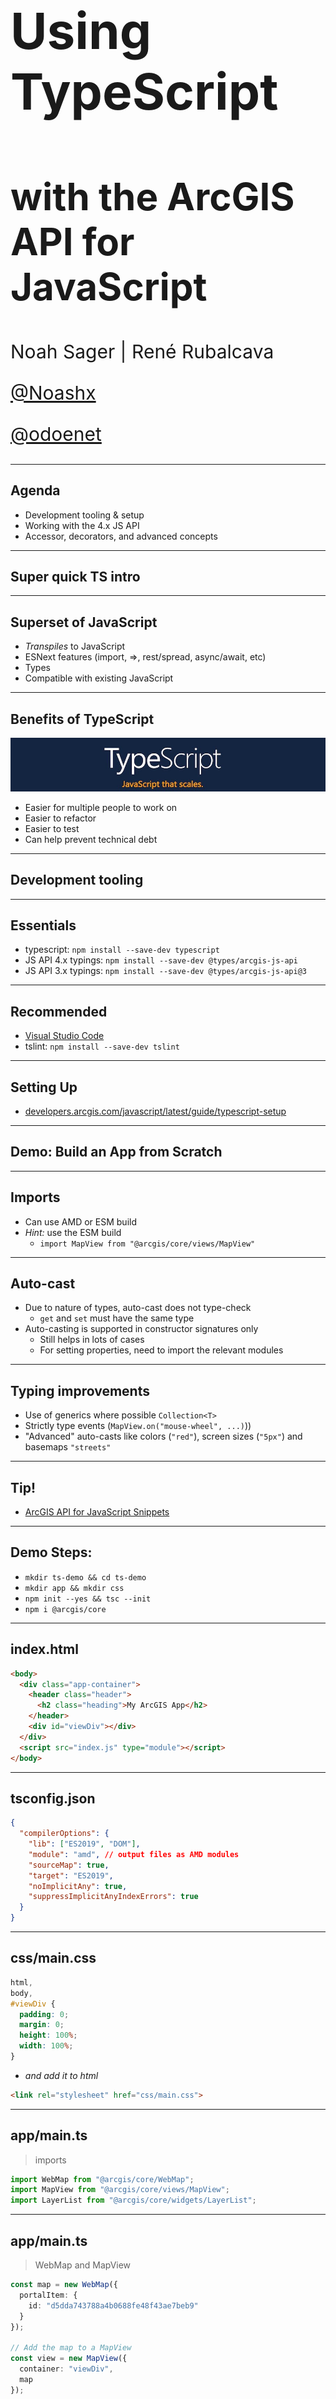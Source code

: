 <!-- .slide: data-background="../img/2021/dev-summit/bg-1.png" data-background-size="cover -->
<h1 style="text-align: left; font-size: 80px;">Using TypeScript</h1>
<h2 style="text-align: left; font-size: 60px;">with the ArcGIS API for JavaScript</h2>
<p style="text-align: left; font-size: 30px;">Noah Sager | René Rubalcava</p>
<p style="text-align: left; font-size: 30px;"><a href="https://twitter.com/Noashx">@Noashx</a></p>
<p style="text-align: left; font-size: 30px;"><a href="https://twitter.com/odoenet">@odoenet</a></p>

---

<!-- .slide: data-auto-animate data-background="../img/2021/dev-summit/bg-3.png" -->
## Agenda

- Development tooling & setup
- Working with the 4.x JS API
- Accessor, decorators, and advanced concepts

---

<!-- .slide: data-auto-animate data-background="../img/2021/dev-summit/bg-4.png" -->
## Super quick TS intro

---

<!-- .slide: data-auto-animate data-background="../img/2021/dev-summit/bg-2.png" -->
## Superset of JavaScript

- *Transpiles* to JavaScript
- ESNext features (import, =>, rest/spread, async/await, etc)
- Types
- Compatible with existing JavaScript

---

<!-- .slide: data-auto-animate data-background="../img/2021/dev-summit/bg-2.png" -->
## Benefits of TypeScript

![TypeScript](./images/typescript.jpg)
- Easier for multiple people to work on
- Easier to refactor
- Easier to test
- Can help prevent technical debt

---

<!-- .slide: data-auto-animate data-background="../img/2021/dev-summit/bg-3.png" -->
## Development tooling

---

<!-- .slide: data-auto-animate data-background="../img/2021/dev-summit/bg-2.png" -->
## Essentials

- typescript: `npm install --save-dev typescript`
- JS API 4.x typings: `npm install --save-dev @types/arcgis-js-api`
- JS API 3.x typings: `npm install --save-dev @types/arcgis-js-api@3`

---

<!-- .slide: data-auto-animate data-background="../img/2021/dev-summit/bg-2.png" -->
## Recommended

- [Visual Studio Code](https://code.visualstudio.com/)
- tslint: `npm install --save-dev tslint`

---

<!-- .slide: data-auto-animate data-background="../img/2021/dev-summit/bg-2.png" -->
## Setting Up

- [developers.arcgis.com/javascript/latest/guide/typescript-setup](https://developers.arcgis.com/javascript/latest/guide/typescript-setup/index.html)

---

<!-- .slide: data-auto-animate data-background="../img/2021/dev-summit/bg-3.png" -->
## Demo: Build an App from Scratch

---

<!-- .slide: data-auto-animate data-background="../img/2021/dev-summit/bg-2.png" -->
## Imports

- Can use AMD or ESM build
- _Hint:_ use the ESM build
  - `import MapView from "@arcgis/core/views/MapView"`

---

<!-- .slide: data-auto-animate data-background="../img/2021/dev-summit/bg-2.png" -->
## Auto-cast

- Due to nature of types, auto-cast does not type-check
  - `get` and `set` must have the same type
- Auto-casting is supported in constructor signatures only
  - Still helps in lots of cases
  - For setting properties, need to import the relevant modules

---

<!-- .slide: data-auto-animate data-background="../img/2021/dev-summit/bg-2.png" -->
## Typing improvements

- Use of generics where possible `Collection<T>`
- Strictly type events (`MapView.on("mouse-wheel", ...)`))
- "Advanced" auto-casts like colors (`"red"`), screen sizes (`"5px"`) and basemaps `"streets"`

---

<!-- .slide: data-auto-animate data-background="../img/2021/dev-summit/bg-2.png" -->
## Tip!

* [ArcGIS API for JavaScript Snippets](https://marketplace.visualstudio.com/items?itemName=Esri.arcgis-jsapi-snippets)

---

<!-- .slide: data-auto-animate data-background="../img/2021/dev-summit/bg-2.png" -->
## Demo Steps:

* `mkdir ts-demo && cd ts-demo`
* `mkdir app && mkdir css`
* `npm init --yes && tsc --init`
* `npm i @arcgis/core`

---

<!-- .slide: data-auto-animate data-background="../img/2021/dev-summit/bg-2.png" -->
## index.html

```html
<body>
  <div class="app-container">
    <header class="header">
      <h2 class="heading">My ArcGIS App</h2>
    </header>
    <div id="viewDiv"></div>
  </div>
  <script src="index.js" type="module"></script>
</body>
```

---

<!-- .slide: data-auto-animate data-background="../img/2021/dev-summit/bg-2.png" -->
## tsconfig.json

```json
{
  "compilerOptions": {
    "lib": ["ES2019", "DOM"],
    "module": "amd", // output files as AMD modules
    "sourceMap": true,
    "target": "ES2019",
    "noImplicitAny": true,
    "suppressImplicitAnyIndexErrors": true
  }
}
```

---

<!-- .slide: data-auto-animate data-background="../img/2021/dev-summit/bg-2.png" -->
## css/main.css

```css
html,
body,
#viewDiv {
  padding: 0;
  margin: 0;
  height: 100%;
  width: 100%;
}
```

* _and add it to html_

```html
<link rel="stylesheet" href="css/main.css">
```

---

<!-- .slide: data-auto-animate data-background="../img/2021/dev-summit/bg-2.png" -->
## app/main.ts

> imports

```ts
import WebMap from "@arcgis/core/WebMap";
import MapView from "@arcgis/core/views/MapView";
import LayerList from "@arcgis/core/widgets/LayerList";

```

---

<!-- .slide: data-auto-animate data-background="../img/2021/dev-summit/bg-2.png" -->
## app/main.ts

> WebMap and MapView

```ts
const map = new WebMap({
  portalItem: {
    id: "d5dda743788a4b0688fe48f43ae7beb9"
  }
});

// Add the map to a MapView
const view = new MapView({
  container: "viewDiv",
  map
});
```

---

<!-- .slide: data-auto-animate data-background="../img/2021/dev-summit/bg-2.png" -->
## app/main.ts

> LayerList

```ts
// Add a legend instance to the panel of a
// ListItem in a LayerList instance
const layerList = new LayerList({
  view,
  listItemCreatedFunction: event => {
    const item: esri.ListItem = event.item;
    if (item.layer.type != "group") {
      item.panel = {
        content: "legend",
        open: true
      } as esri.ListItemPanel;
    }
  }
});
view.ui.add(layerList, "top-right");
```

---

<!-- .slide: data-auto-animate data-background="../img/2021/dev-summit/bg-2.png" -->
> Demo the build

---

<!-- .slide: data-auto-animate data-background="../img/2021/dev-summit/bg-2.png" -->
### **Tip: Hide .js and .jsmap files **

- Reduce clutter
- VSCode: Add below to user preferences in files.exclude

```json
 "**/*.js.map": true,
        "**/*.js": {
            "when": "$(basename).ts"

```

---

<!-- .slide: data-auto-animate data-background="../img/2021/dev-summit/bg-2.png" -->
### **Tip: Debugging with source maps**
  - Enable source maps in browser dev tools
  - Set breakpoints in .ts instead of .js

  ![JS Code](./images/transpiled.png)

---

<!-- .slide: data-auto-animate data-background="../img/2021/dev-summit/bg-2.png" -->
### **Tip: Use __esri instead of import**
- Only contains type interfaces
- Can use when not instantiating type

```ts
import esri = __esri;

const layerList = new LayerList({
  view,
  listItemCreatedFunction: event => {
    const item = event.item as esri.ListItem;
  }
});
```

---

<!-- .slide: data-auto-animate data-background="../img/2021/dev-summit/bg-2.png" -->
### **Where can I get more info?**

- SDK Documentation
- Esri-related training and webinars
- ArcGIS Blogs
- GeoNet, StackExchange, etc.</br>
</br>
<a href="https://www.esri.com/arcgis-blog/products/js-api-arcgis/mapping/using-typescript-with-the-arcgis-api-for-javascript/" target="_blank">
<img style="float:bottom;" src="./images/Using_TS_blog.png" alt="Using_TS_blog">

---

<!-- .slide: data-auto-animate data-background="../img/2021/dev-summit/bg-4.png" -->
## Summary

---

<!-- .slide: data-auto-animate data-background="../img/2021/dev-summit/bg-5.png" -->

![esri](images/esri-science-logo-white.png "esri")